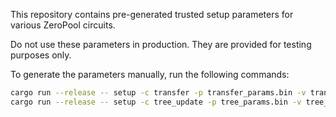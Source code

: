 This repository contains pre-generated trusted setup parameters for various ZeroPool circuits.

Do not use these parameters in production. They are provided for testing purposes only.

To generate the parameters manually, run the following commands:
```bash
cargo run --release -- setup -c transfer -p transfer_params.bin -v transfer_verification_key.json
cargo run --release -- setup -c tree_update -p tree_params.bin -v tree_verification_key.json
```

